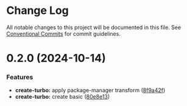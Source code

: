 # Change Log

All notable changes to this project will be documented in this file.
See [Conventional Commits](https://conventionalcommits.org) for commit guidelines.

# 0.2.0 (2024-10-14)

### Features

- **create-turbo:** apply package-manager transform ([8f9a42f](https://github.com/hellcat29A/turbo-repo-tuto/commit/8f9a42fd246be4dae1bfe2b9c44db6e29982bfd6))
- **create-turbo:** create basic ([80e8e13](https://github.com/hellcat29A/turbo-repo-tuto/commit/80e8e1334b029e65d6b9e6c3693ea5c7a8246c1d))
